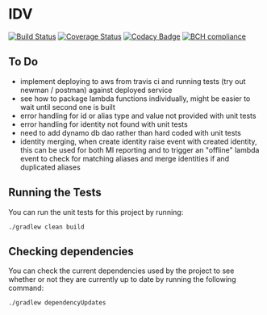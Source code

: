 # IDV

[![Build Status](https://travis-ci.org/michaelruocco/idv.svg?branch=master)](https://travis-ci.org/michaelruocco/idv)
[![Coverage Status](https://coveralls.io/repos/github/michaelruocco/idv/badge.svg?branch=master)](https://coveralls.io/github/michaelruocco/idv?branch=master)
[![Codacy Badge](https://api.codacy.com/project/badge/Grade/bf0e7c1e4ce54853bdad4570230cc33c)](https://app.codacy.com/app/michaelruocco/idv?utm_source=github.com&utm_medium=referral&utm_content=michaelruocco/idv&utm_campaign=Badge_Grade_Dashboard)
[![BCH compliance](https://bettercodehub.com/edge/badge/michaelruocco/idv?branch=master)](https://bettercodehub.com/)

## To Do

* implement deploying to aws from travis ci and running tests (try out newman / postman) against deployed service
* see how to package lambda functions individually, might be easier to wait until second one is built
* error handling for id or alias type and value not provided with unit tests
* error handling for identity not found with unit tests
* need to add dynamo db dao rather than hard coded with unit tests
* identity merging, when create identity raise event with created identity, this can be used
for both MI reporting and to trigger an "offline" lambda event to check for matching aliases and merge
identities if and duplicated aliases


## Running the Tests

You can run the unit tests for this project by running:

```
./gradlew clean build
```

## Checking dependencies

You can check the current dependencies used by the project to see whether
or not they are currently up to date by running the following command:

```
./gradlew dependencyUpdates
```